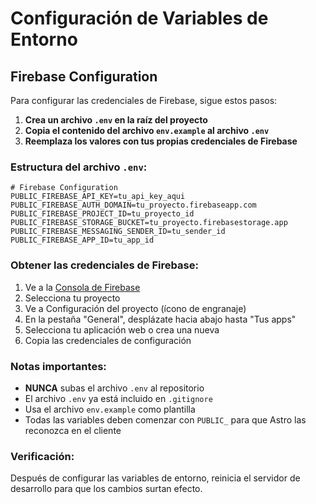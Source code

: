 # Configuración de Variables de Entorno

## Firebase Configuration

Para configurar las credenciales de Firebase, sigue estos pasos:

1. **Crea un archivo `.env` en la raíz del proyecto**
2. **Copia el contenido del archivo `env.example` al archivo `.env`**
3. **Reemplaza los valores con tus propias credenciales de Firebase**

### Estructura del archivo `.env`:

```env
# Firebase Configuration
PUBLIC_FIREBASE_API_KEY=tu_api_key_aqui
PUBLIC_FIREBASE_AUTH_DOMAIN=tu_proyecto.firebaseapp.com
PUBLIC_FIREBASE_PROJECT_ID=tu_proyecto_id
PUBLIC_FIREBASE_STORAGE_BUCKET=tu_proyecto.firebasestorage.app
PUBLIC_FIREBASE_MESSAGING_SENDER_ID=tu_sender_id
PUBLIC_FIREBASE_APP_ID=tu_app_id
```

### Obtener las credenciales de Firebase:

1. Ve a la [Consola de Firebase](https://console.firebase.google.com/)
2. Selecciona tu proyecto
3. Ve a Configuración del proyecto (ícono de engranaje)
4. En la pestaña "General", desplázate hacia abajo hasta "Tus apps"
5. Selecciona tu aplicación web o crea una nueva
6. Copia las credenciales de configuración

### Notas importantes:

- **NUNCA** subas el archivo `.env` al repositorio
- El archivo `.env` ya está incluido en `.gitignore`
- Usa el archivo `env.example` como plantilla
- Todas las variables deben comenzar con `PUBLIC_` para que Astro las reconozca en el cliente

### Verificación:

Después de configurar las variables de entorno, reinicia el servidor de desarrollo para que los cambios surtan efecto.

